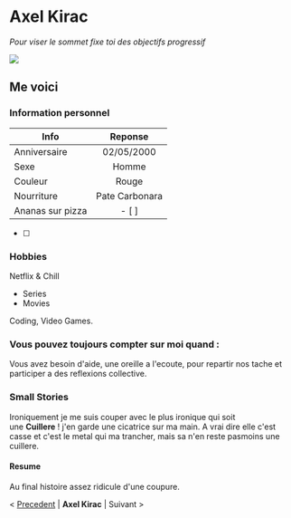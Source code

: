 # Axel Kirac

*Pour viser le sommet fixe toi des objectifs progressif*

![](https://media-exp1.licdn.com/dms/image/C5603AQG4PswG52CNIw/profile-displayphoto-shrink_800_800/0/1655912759467?e=1662595200&v=beta&t=V2MYvk9kINenYA7s3GgROqLR7GMQOOt1fg39itZb8tA)

## Me voici

### Information personnel

| Info  | Reponse |
| ------------- |:-------------:|
| Anniversaire      | 02/05/2000    |
| Sexe      | Homme     |
| Couleur     | Rouge     |
| Nourriture     | Pate Carbonara     |
| Ananas sur pizza     | - [ ] |

- [ ]

### Hobbies

Netflix & Chill
- Series
- Movies

 Coding, Video Games.

### Vous pouvez toujours compter sur moi quand :

Vous avez besoin d'aide, une oreille a l'ecoute, pour repartir nos tache et participer a des reflexions collective.

### Small Stories

Ironiquement je me suis couper avec le plus ironique qui soit  
une **Cuillere** ! j'en garde une cicatrice sur ma main.
A vrai dire elle c'est casse et c'est le metal qui ma trancher, mais
sa n'en reste pasmoins une cuillere.

#### Resume
Au final histoire assez ridicule d'une coupure.


< [Precedent](https://github.com/sophiegillard/challengeMarkdown_Sophie/blob/main/README.md) | **Axel Kirac** | Suivant >


[comment]: <> (Le precedent c'est : ) 


